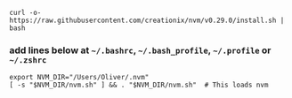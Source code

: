 

```shell
curl -o- https://raw.githubusercontent.com/creationix/nvm/v0.29.0/install.sh | bash 
```



### add lines below at `~/.bashrc`, `~/.bash_profile`, `~/.profile` or `~/.zshrc`
```
export NVM_DIR="/Users/Oliver/.nvm"
[ -s "$NVM_DIR/nvm.sh" ] && . "$NVM_DIR/nvm.sh"  # This loads nvm
```

